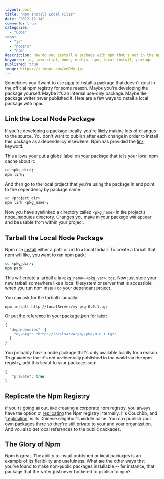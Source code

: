 ```yaml
---
layout: post
title: "Npm Install Local Files"
date: "2012-12-14"
comments: true
categories:
  - "Code"
tags:
  - "js"
  - "nodejs"
  - "npm"
description: How do you install a package with npm that's not in the npm registry?  Perhaps you're developing a package locally.  A few options.
keywords: js, javascript, node, nodejs, npm, local install, package
published: true 
image: https://i.imgur.com/xnDMm.jpg
---
```


Sometimes you'll want to use [npm](http://npmjs.org/) to install a package that doesn't exist in the official npm registry for some reason.  Maybe you're developing the package yourself.  Maybe it's an internal use-only package. Maybe the package writer never published it.  Here are a few ways to install a local package with npm.

<!--more-->

## Link the Local Node Package

If you're developing a package locally, you're likely making lots of changes to the source.  You don't want to publish after each change in order to install this package as a dependency elsewhere.  Npm has provided the [link](http://npmjs.org/doc/link.html) keyword.  

This allows your put a global label on your package that tells your local npm cache about it:

```bash
cd <pkg_dir>;
npm link;
```

And then go to the local project that you're using the package in and point to the dependency by package name:

```bash
cd <project_dir>;
npm link <pkg_name>;
```

Now you have symlinked a directory called `<pkg_name>` in the project's node_modules directory.  Changes you make in your package will appear and be usable from within your project.

## Tarball the Local Node Package

Npm can [install](https://npmjs.org/doc/install.html) either a path or url to a local tarball.  To create a tarball that npm will like, you want to run npm [pack](https://npmjs.org/doc/pack.html):

```bash
cd <pkg_dir>;
npm pack
```
This will create a tarball a la `<pkg_name>-<pkg_ver>.tgz`.  Now just store your new tarball somewhere like a local filesystem or server that is accessible when you run npm install on your dependant project.  

You can ask for the tarball manually:

```bash
npm install http://localServer/my-pkg-0.0.1.tgz
```

Or put the reference in your package.json for later:

```js
{
  "dependencies": {
    "my-pkg": "http://localServer/my-pkg-0.0.1.tgz"
  }
}
```

You probably have a node package that's only available locally for a reason.  To guarantee that it's not accidentally published to the world via the npm registry, add this beaut to your package.json:

```js
{
   "private": true
}
```

## Replicate the Npm Registry

If you're going all out, like creating a corporate npm registry, you always have the option of [replicating](https://npmjs.org/doc/registry.html#Can-I-run-my-own-private-registry) the Npm registry internally.  It's CouchDb, and '[replication](http://www.imdb.com/title/tt0120029/quotes?qt=qt0192627)' is its Chinese neighbor's middle name.  You can publish your own packages there so they're still private to your and your organization.  And you also get local references to the public packages.

## The Glory of Npm

Npm is great.  The ability to install published or local packages is an example of its flexibility and usefulness.  What are the other ways that you've found to make non-public packages installable -- for instance, that package that the writer just never bothered to publish to npm?
